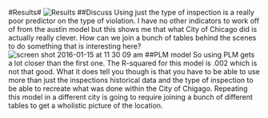 #Results#
![Results](https://cloud.githubusercontent.com/assets/8115246/12339906/96b90de8-bacc-11e5-9a4c-42e3a0e0d85a.png)
##Discuss
Using just the type of inspection is a really poor predictor on the type of violation. I have no other indicators to work off of from the austin model but this shows me that what City of Chicago did is actually really clever.  How can we join a bunch of tables behind the scenes to do something that is interesting here? 
![screen shot 2016-01-15 at 11 30 09 am](https://cloud.githubusercontent.com/assets/8115246/12363074/81f42ce4-bb7b-11e5-84ce-27fadd1f181a.png)
##PLM model
So using PLM gets a lot closer than the first one.  The R-squared for this model is .002 which is not that good.  What it does tell you though is that you have to be able to use more than just the inspections historical data and the type of inspection to be able to recreate what was done within the City of Chigago.  Repeating this model in a different city is going to require joining a bunch of different tables to get a wholistic picture of the location.  



